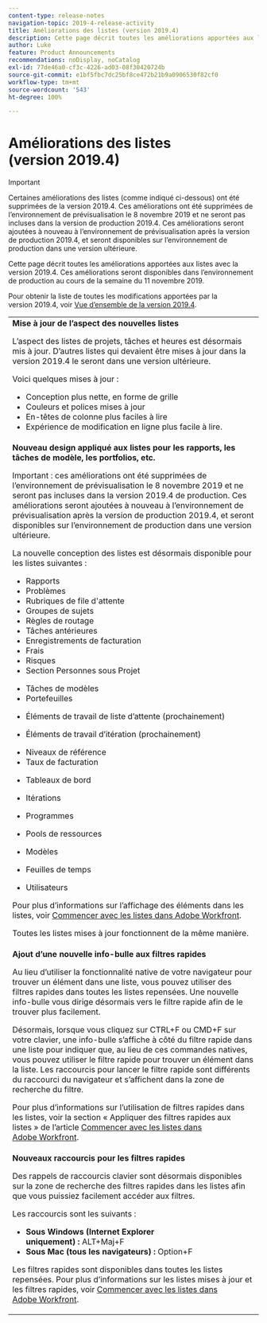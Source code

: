 ```yaml
---
content-type: release-notes
navigation-topic: 2019-4-release-activity
title: Améliorations des listes (version 2019.4)
description: Cette page décrit toutes les améliorations apportées aux listes avec la version 2019.4. Ces améliorations seront disponibles dans l’environnement de production au cours de la semaine du 11 novembre 2019.
author: Luke
feature: Product Announcements
recommendations: noDisplay, noCatalog
exl-id: 77de46a0-cf3c-4226-ad03-08f30420724b
source-git-commit: e1bf5fbc7dc25bf8ce472b21b9a0906530f82cf0
workflow-type: tm+mt
source-wordcount: '543'
ht-degree: 100%

---
```


# Améliorations des listes (version 2019.4)

>[!IMPORTANT]
>
>Certaines améliorations des listes (comme indiqué ci-dessous) ont été supprimées de la version 2019.4. Ces améliorations ont été supprimées de l’environnement de prévisualisation le 8 novembre 2019 et ne seront pas incluses dans la version de production 2019.4. Ces améliorations seront ajoutées à nouveau à l’environnement de prévisualisation après la version de production 2019.4, et seront disponibles sur l’environnement de production dans une version ultérieure.

Cette page décrit toutes les améliorations apportées aux listes avec la version 2019.4. Ces améliorations seront disponibles dans l’environnement de production au cours de la semaine du 11 novembre 2019.

Pour obtenir la liste de toutes les modifications apportées par la version 2019.4, voir [Vue d’ensemble de la version 2019.4](../../../../product-announcements/product-releases/quarterly-release-archive/2019.4-release-activity/2019-4-release-activity-overview.md).

<table style="table-layout:auto"> 
 <col> 
 <tbody> 
  <tr> 
   <td><strong>Mise à jour de l’aspect des nouvelles listes</strong> <p>L’aspect des listes de projets, tâches et heures est désormais mis à jour. D’autres listes qui devaient être mises à jour dans la version 2019.4 le seront dans une version ultérieure.</p> <p>Voici quelques mises à jour :</p> 
    <ul> 
     <li>Conception plus nette, en forme de grille</li> 
     <li>Couleurs et polices mises à jour</li> 
     <li>En-têtes de colonne plus faciles à lire</li> 
     <li>Expérience de modification en ligne plus facile à lire.</li> 
    </ul> </td> 
  </tr> 
  <tr> 
   <td><strong>Nouveau design appliqué aux listes pour les rapports, les tâches de modèle, les portfolios, etc.</strong> <p>Important : ces améliorations ont été supprimées de l’environnement de prévisualisation le 8 novembre 2019 et ne seront pas incluses dans la version 2019.4 de production. Ces améliorations seront ajoutées à nouveau à l’environnement de prévisualisation après la version de production 2019.4, et seront disponibles sur l’environnement de production dans une version ultérieure.</p> <p>La nouvelle conception des listes est désormais disponible pour les listes suivantes :</p> 
    <ul> 
     <li>Rapports </li> 
     <li>Problèmes</li> 
     <li>Rubriques de file d'attente </li> 
     <li>Groupes de sujets </li> 
     <li>Règles de routage </li> 
     <li>Tâches antérieures </li> 
     <li>Enregistrements de facturation </li> 
     <li>Frais </li> 
     <li>Risques </li> 
     <li>Section Personnes sous Projet </li> 
    </ul> 
    <ul> 
     <li>Tâches de modèles </li> 
     <li>Portefeuilles </li> 
     <li> <p>Éléments de travail de liste d’attente (prochainement)</p> </li> 
     <li> <p>Éléments de travail d’itération (prochainement) </p> </li> 
     <li>Niveaux de référence </li> 
     <li>Taux de facturation </li> 
     <li> <p>Tableaux de bord </p> </li> 
     <li> <p>Itérations </p> </li> 
     <li> <p>Programmes </p> </li> 
     <li> <p>Pools de ressources </p> </li> 
     <li> <p>Modèles </p> </li> 
     <li> <p>Feuilles de temps </p> </li> 
     <li> <p>Utilisateurs </p> </li> 
    </ul> <p>Pour plus d’informations sur l’affichage des éléments dans les listes, voir <a href="../../../../workfront-basics/navigate-workfront/use-lists/view-items-in-a-list.md" class="MCXref xref" xrefformat="{para}">Commencer avec les listes dans Adobe Workfront</a>.</p> <p>Toutes les listes mises à jour fonctionnent de la même manière. </p> </td> 
  </tr> 
  <tr> 
   <td> 
    <div> 
     <strong>Ajout d’une nouvelle info-bulle aux filtres rapides</strong> 
     <p> Au lieu d’utiliser la fonctionnalité native de votre navigateur pour trouver un élément dans une liste, vous pouvez utiliser des filtres rapides dans toutes les listes repensées. Une nouvelle info-bulle vous dirige désormais vers le filtre rapide afin de le trouver plus facilement.</p> 
     <p>Désormais, lorsque vous cliquez sur CTRL+F ou CMD+F sur votre clavier, une info-bulle s’affiche à côté du filtre rapide dans une liste pour indiquer que, au lieu de ces commandes natives, vous pouvez utiliser le filtre rapide pour trouver un élément dans la liste. Les raccourcis pour lancer le filtre rapide sont différents du raccourci du navigateur et s’affichent dans la zone de recherche du filtre.</p> 
     <p>Pour plus d’informations sur l’utilisation de filtres rapides dans les listes, voir la section « Appliquer des filtres rapides aux listes » de l’article <a href="../../../../workfront-basics/navigate-workfront/use-lists/view-items-in-a-list.md" class="MCXref xref" xrefformat="{para}">Commencer avec les listes dans Adobe Workfront</a>.</p> 
    </div> </td> 
  </tr> 
  <tr> 
   <td> 
    <div> 
     <strong>Nouveaux raccourcis pour les filtres rapides</strong> 
     <p>Des rappels de raccourcis clavier sont désormais disponibles sur la zone de recherche des filtres rapides dans les listes afin que vous puissiez facilement accéder aux filtres. </p> 
     <p>Les raccourcis sont les suivants :</p> 
     <ul> 
      <li><strong>Sous Windows (Internet Explorer uniquement) :</strong> ALT+Maj+F</li> 
      <li><strong>Sous Mac (tous les navigateurs) :</strong> Option+F</li> 
     </ul> 
     <p>Les filtres rapides sont disponibles dans toutes les listes repensées. Pour plus d’informations sur les listes mises à jour et les filtres rapides, voir <a href="../../../../workfront-basics/navigate-workfront/use-lists/view-items-in-a-list.md" class="MCXref xref" xrefformat="{para}">Commencer avec les listes dans Adobe Workfront</a>.</p>
    </div> </td> 
  </tr> 
 </tbody> 
</table>
